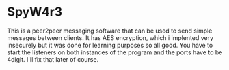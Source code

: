 # SpyW4r3
This is a peer2peer messaging software that can be used to send simple messages between clients. It has AES encryption, which i implented very insecurely but it was done for learning purposes so all good. You have to start the listeners on both instances of the program and the ports have to be 4digit. I'll fix that later of course.
